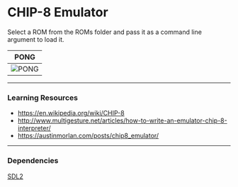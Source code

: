 # CHIP-8 Emulator
Select a ROM from the ROMs folder and pass it as a command line argument to load it.

| PONG |
|:--:|
| ![PONG](https://media.giphy.com/media/gczh67Vs0FiV1VOqn6/giphy.gif) |



----
### Learning Resources
- https://en.wikipedia.org/wiki/CHIP-8
- http://www.multigesture.net/articles/how-to-write-an-emulator-chip-8-interpreter/
- https://austinmorlan.com/posts/chip8_emulator/ 

----

### Dependencies
[SDL2](https://www.libsdl.org/index.php)


